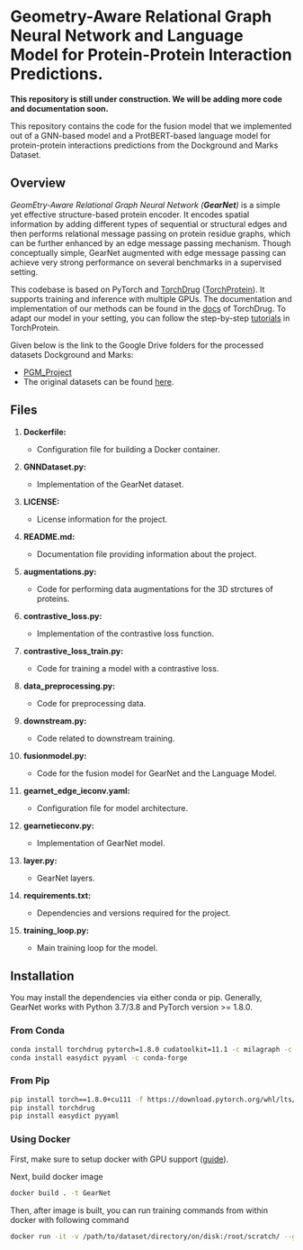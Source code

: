 # Geometry-Aware Relational Graph Neural Network  and Language Model for Protein-Protein Interaction Predictions. 

**This repository is still under construction. We will be adding more code and documentation soon.**

This repository contains the code for the fusion model that we implemented out of a GNN-based model and a ProtBERT-based language model for protein-protein interactions predictions from the Dockground and Marks Dataset.

## Overview

*GeomEtry-Aware Relational Graph Neural Network (**GearNet**)* is a simple yet effective structure-based protein encoder. 
It encodes spatial information by adding different types of sequential or structural edges and then performs relational message passing on protein residue graphs, which can be further enhanced by an edge message passing mechanism.
Though conceptually simple, GearNet augmented with edge message passing can achieve very strong performance on several benchmarks in a supervised setting.

This codebase is based on PyTorch and [TorchDrug] ([TorchProtein](https://torchprotein.ai)). 
It supports training and inference with multiple GPUs.
The documentation and implementation of our methods can be found in the [docs](https://torchdrug.ai/docs/) of TorchDrug.
To adapt our model in your setting, you can follow the step-by-step [tutorials](https://torchprotein.ai/tutorials) in TorchProtein.

[TorchDrug]: https://github.com/DeepGraphLearning/torchdrug

Given below is the link to the Google Drive folders for the processed datasets Dockground and Marks:

- [PGM_Project](https://drive.google.com/drive/folders/1hyxq0uGVqJnmXYsmbA0sJG01SXpG8Q0i?usp=drive_link)
- The original datasets can be found [here](https://figshare.scilifelab.se/articles/dataset/Data_and_most_relevant_results_for_the_FoldDock_project/16866202/1).

## Files

1. **Dockerfile:**
   - Configuration file for building a Docker container.

2. **GNNDataset.py:**
   - Implementation of the GearNet dataset.

3. **LICENSE:**
   - License information for the project.

4. **README.md:**
   - Documentation file providing information about the project.

5. **augmentations.py:**
   - Code for performing data augmentations for the 3D strctures of proteins.

6. **contrastive_loss.py:**
   - Implementation of the contrastive loss function.

7. **contrastive_loss_train.py:**
   - Code for training a model with a contrastive loss.

8. **data_preprocessing.py:**
   - Code for preprocessing data.

9. **downstream.py:**
   - Code related to downstream training.

10. **fusionmodel.py:**
    - Code for the fusion model for GearNet and the Language Model.

11. **gearnet_edge_ieconv.yaml:**
    - Configuration file for model architecture.

12. **gearnetieconv.py:**
    - Implementation of GearNet model.

13. **layer.py:**
    - GearNet layers.

14. **requirements.txt:**
    - Dependencies and versions required for the project.

15. **training_loop.py:**
    - Main training loop for the model.

## Installation

You may install the dependencies via either conda or pip. Generally, GearNet works
with Python 3.7/3.8 and PyTorch version >= 1.8.0.

### From Conda

```bash
conda install torchdrug pytorch=1.8.0 cudatoolkit=11.1 -c milagraph -c pytorch-lts -c pyg -c conda-forge
conda install easydict pyyaml -c conda-forge
```

### From Pip

```bash
pip install torch==1.8.0+cu111 -f https://download.pytorch.org/whl/lts/1.8/torch_lts.html
pip install torchdrug
pip install easydict pyyaml
```

### Using Docker

First, make sure to setup docker with GPU support ([guide](https://docs.nvidia.com/datacenter/cloud-native/container-toolkit/install-guide.html)).

Next, build docker image

```bash
docker build . -t GearNet
```

Then, after image is built, you can run training commands from within docker with following command

```bash
docker run -it -v /path/to/dataset/directory/on/disk:/root/scratch/ --gpus all GearNet bash
```
